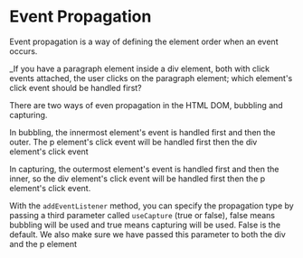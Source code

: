 # Event Propagation
Event propagation is a way of defining the element order when an event occurs.

_If you have a paragraph element inside a div element, both with click events attached, the user clicks on the paragraph element; which element's click event should be handled first?

There are two ways of even propagation in the HTML DOM, bubbling and capturing.

In bubbling, the innermost element's event is handled first and then the outer. The p element's click event will be handled first then the div element's click event

In capturing, the outermost element's event is handled first and then the inner, so the div element's click event will be handled first then the p element's click event.

With the `addEventListener` method, you can specify the propagation type by passing a third parameter called `useCapture` (true or false), false means bubbling will be used and true means capturing will be used. False is the default. We also make sure we have passed this parameter to both the div and the p element